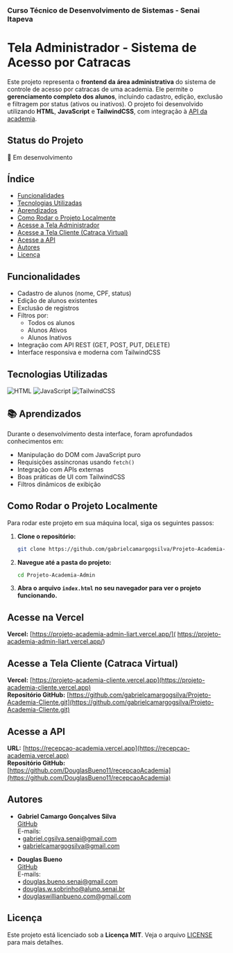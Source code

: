 
### Curso Técnico de Desenvolvimento de Sistemas - Senai Itapeva

# Tela Administrador - Sistema de Acesso por Catracas

Este projeto representa o **frontend da área administrativa** do sistema de controle de acesso por catracas de uma academia. Ele permite o **gerenciamento completo dos alunos**, incluindo cadastro, edição, exclusão e filtragem por status (ativos ou inativos). O projeto foi desenvolvido utilizando **HTML**, **JavaScript** e **TailwindCSS**, com integração à [API da academia](https://recepcao-academia.vercel.app).

## Status do Projeto
🚧 Em desenvolvimento

## Índice
- [Funcionalidades](#funcionalidades)
- [Tecnologias Utilizadas](#tecnologias-utilizadas)
- [Aprendizados](#aprendizados)
- [Como Rodar o Projeto Localmente](#como-rodar-o-projeto-localmente)
- [Acesse a Tela Administrador](#acesse-a-tela-administrador)
- [Acesse a Tela Cliente (Catraca Virtual)](#acesse-a-tela-cliente-catraca-virtual)
- [Acesse a API](#acesse-a-api)
- [Autores](#autores)
- [Licença](#licença)

## Funcionalidades
- Cadastro de alunos (nome, CPF, status)
- Edição de alunos existentes
- Exclusão de registros
- Filtros por:
  - Todos os alunos
  - Alunos Ativos
  - Alunos Inativos
- Integração com API REST (GET, POST, PUT, DELETE)
- Interface responsiva e moderna com TailwindCSS

## Tecnologias Utilizadas

![HTML](https://img.shields.io/badge/HTML5-E34F26?style=for-the-badge&logo=html5&logoColor=white)
![JavaScript](https://img.shields.io/badge/JavaScript-F7DF1E?style=for-the-badge&logo=javascript&logoColor=black)
![TailwindCSS](https://img.shields.io/badge/Tailwind_CSS-38B2AC?style=for-the-badge&logo=tailwind-css&logoColor=white)

## 📚 Aprendizados
Durante o desenvolvimento desta interface, foram aprofundados conhecimentos em:
- Manipulação do DOM com JavaScript puro
- Requisições assíncronas usando `fetch()`
- Integração com APIs externas
- Boas práticas de UI com TailwindCSS
- Filtros dinâmicos de exibição

## Como Rodar o Projeto Localmente
Para rodar este projeto em sua máquina local, siga os seguintes passos:

1. **Clone o repositório:**
   ```bash
   git clone https://github.com/gabrielcamargogsilva/Projeto-Academia-Admin.git
   ```

2. **Navegue até a pasta do projeto:**
   ```bash
   cd Projeto-Academia-Admin
   ```

3. **Abra o arquivo `index.html` no seu navegador para ver o projeto funcionando.**

## Acesse na Vercel
**Vercel:** [https://projeto-academia-admin-liart.vercel.app/]( https://projeto-academia-admin-liart.vercel.app/)

## Acesse a Tela Cliente (Catraca Virtual)
**Vercel:** [https://projeto-academia-cliente.vercel.app](https://projeto-academia-cliente.vercel.app)  
**Repositório GitHub:** [https://github.com/gabrielcamargogsilva/Projeto-Academia-Cliente.git](https://github.com/gabrielcamargogsilva/Projeto-Academia-Cliente.git)

## Acesse a API
**URL:** [https://recepcao-academia.vercel.app](https://recepcao-academia.vercel.app)  
**Repositório GitHub:** [https://github.com/DouglasBueno11/recepcaoAcademia](https://github.com/DouglasBueno11/recepcaoAcademia)

## Autores
- **Gabriel Camargo Gonçalves Silva**  
  [GitHub](https://github.com/gabrielcamargogsilva)  
  E-mails:  
  • gabriel.cgsilva.senai@gmail.com  
  • gabrielcamargogsilva@gmail.com

- **Douglas Bueno**  
  [GitHub](https://github.com/DouglasBueno11)  
  E-mails:  
  • douglas.bueno.senai@gmail.com  
  • douglas.w.sobrinho@aluno.senai.br  
  • douglaswillianbueno.com@gmail.com

## Licença
Este projeto está licenciado sob a **Licença MIT**. Veja o arquivo [LICENSE](LICENSE) para mais detalhes.
